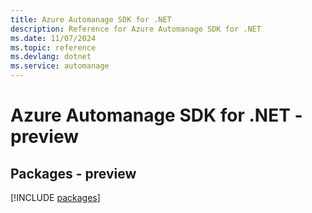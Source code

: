 ```yaml
---
title: Azure Automanage SDK for .NET
description: Reference for Azure Automanage SDK for .NET
ms.date: 11/07/2024
ms.topic: reference
ms.devlang: dotnet
ms.service: automanage
---
```

# Azure Automanage SDK for .NET - preview
## Packages - preview
[!INCLUDE [packages](automanage-index.md)]